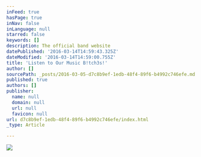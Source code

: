 ```yaml
---
inFeed: true
hasPage: true
inNav: false
inLanguage: null
starred: false
keywords: []
description: The official band website
datePublished: '2016-03-14T14:59:43.325Z'
dateModified: '2016-03-14T14:59:00.755Z'
title: 'Listen to Our Music B!tch3s!'
author: []
sourcePath: _posts/2016-03-05-d7c8b9ef-1edb-48f4-89f6-b4992c746efe.md
published: true
authors: []
publisher:
  name: null
  domain: null
  url: null
  favicon: null
url: d7c8b9ef-1edb-48f4-89f6-b4992c746efe/index.html
_type: Article

---
```

![](https://the-grid-user-content.s3-us-west-2.amazonaws.com/7a6b26fe-a75c-4d2e-8f26-53c2206aaed5.jpg)

#